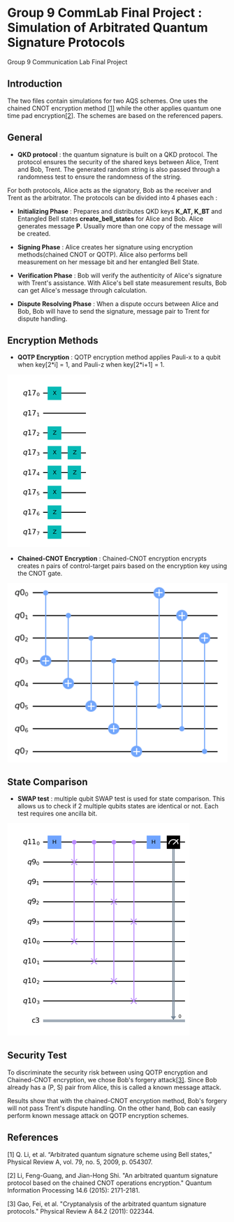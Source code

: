 # Group 9 CommLab Final Project : Simulation of Arbitrated Quantum Signature Protocols

Group 9 Communication Lab Final Project
## Introduction 

The two files contain simulations for two AQS schemes. One uses the chained CNOT encryption method [[1]](#1) while the other applies quantum one time pad encryption[[2]](#2). The schemes are based on the referenced papers. 

## General

* **QKD protocol** : the quantum signature is built on a QKD protocol. The protocol ensures the security of the shared keys between Alice, Trent and Bob, Trent. The generated random string is also passed through a randomness test to ensure the randomness of the string.

For both protocols, Alice acts as the signatory, Bob as the receiver and Trent as the arbitrator. The protocols can be divided into 4 phases each : 

* **Initializing Phase** : Prepares and distributes QKD keys **K_AT, K_BT** and Entangled Bell states **create_bell_states** for Alice and Bob. Alice generates message **P**. Usually more than one copy of the message will be created. 

* **Signing Phase** : Alice creates her signature using encryption methods(chained CNOT or QOTP). Alice also performs bell measurement on her message bit and her entangled Bell State.

* **Verification Phase** : Bob will verify the authenticity of Alice's signature with Trent's assistance. With Alice's bell state measurement results, Bob can get Alice's message through calculation.

* **Dispute Resolving Phase** : When a dispute occurs between Alice and Bob, Bob will have to send the signature, message pair to Trent for dispute handling.

## Encryption Methods

* **QOTP Encryption** : QOTP encryption method applies Pauli-x to a qubit when key[2\*i] = 1, and Pauli-z when key[2\*i+1] = 1. 

![alt text](images/qotp.png?raw=true)

* **Chained-CNOT Encryption** : Chained-CNOT encryption encrypts creates n pairs of control-target pairs based on the encryption key using the CNOT gate.

![alt text](images/chained_cnot_encryption.png?raw=true)

## State Comparison

* **SWAP test** : multiple qubit SWAP test is used for state comparison. This allows us to check if 2 multiple qubits states are identical or not. Each test requires one ancilla bit.

![alt text](images/swaptest.png?raw=true)

## Security Test

To discriminate the security risk between using QOTP encryption and Chained-CNOT encryption, we chose Bob's forgery attack[[3]](#3). Since Bob already has a (P, S) pair from Alice, this is called a known message attack. 

Results show that with the chained-CNOT encryption method, Bob's forgery will not pass Trent's dispute handling. On the other hand, Bob can easily perform known message attack on QOTP encryption schemes.

## References

<a id=1>[1]</a> Q. Li, et al. “Arbitrated quantum signature scheme using Bell states,” Physical Review A, vol. 79, no. 5, 2009, p. 054307.

<a id=2>[2]</a> Li, Feng-Guang, and Jian-Hong Shi. "An arbitrated quantum signature protocol based on the chained CNOT operations encryption." Quantum Information Processing 14.6 (2015): 2171-2181.

<a id=3>[3]</a> Gao, Fei, et al. "Cryptanalysis of the arbitrated quantum signature protocols." Physical Review A 84.2 (2011): 022344.
